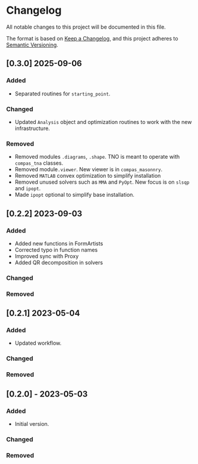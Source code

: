 # Changelog

All notable changes to this project will be documented in this file.

The format is based on [Keep a Changelog](https://keepachangelog.com/en/1.0.0/),
and this project adheres to [Semantic Versioning](https://semver.org/spec/v2.0.0.html).

## [0.3.0] 2025-09-06

### Added

* Separated routines for `starting_point`.

### Changed

* Updated `Analysis` object and optimization routines to work with the new infrastructure.

### Removed

* Removed modules `.diagrams`, `.shape`. TNO is meant to operate with `compas_tna` classes. 
* Removed module`.viewer`. New viewer is in `compas_masonnry`.
* Removed `MATLAB` convex optimization to simplify installation
* Removed unused solvers such as `MMA` and `PyOpt`. New focus is on `slsqp` and `ipopt`.
* Made `ipopt` optional to simplify base installation.

## [0.2.2] 2023-09-03

### Added

- Added new functions in FormArtists
- Corrected typo in function names
- Improved sync with Proxy
- Added QR decomposition in solvers

### Changed

### Removed


## [0.2.1] 2023-05-04

### Added

- Updated workflow.

### Changed

### Removed

## [0.2.0] - 2023-05-03

### Added

- Initial version.

### Changed

### Removed
